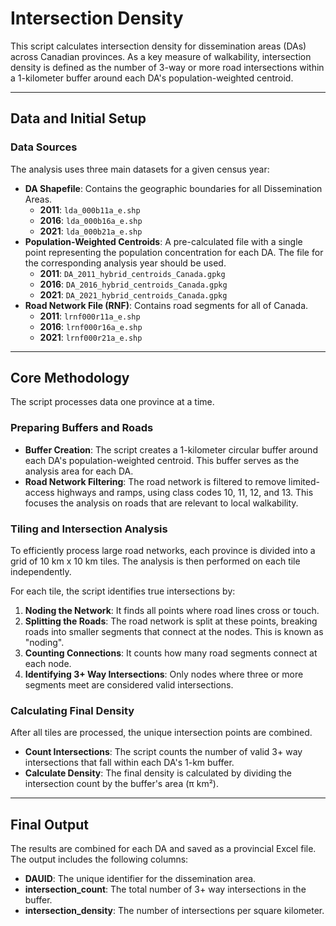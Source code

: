 # Intersection Density

This script calculates intersection density for dissemination areas (DAs) across Canadian provinces. As a key measure of walkability, intersection density is defined as the number of 3-way or more road intersections within a 1-kilometer buffer around each DA's population-weighted centroid.

---
## Data and Initial Setup

### Data Sources

The analysis uses three main datasets for a given census year:

* **DA Shapefile**: Contains the geographic boundaries for all Dissemination Areas.
    * **2011**: `lda_000b11a_e.shp`
    * **2016**: `lda_000b16a_e.shp`
    * **2021**: `lda_000b21a_e.shp`
* **Population-Weighted Centroids**: A pre-calculated file with a single point representing the population concentration for each DA. The file for the corresponding analysis year should be used.
    * **2011**: `DA_2011_hybrid_centroids_Canada.gpkg`
    * **2016**: `DA_2016_hybrid_centroids_Canada.gpkg`
    * **2021**: `DA_2021_hybrid_centroids_Canada.gpkg`
* **Road Network File (RNF)**: Contains road segments for all of Canada.
    * **2011**: `lrnf000r11a_e.shp`
    * **2016**: `lrnf000r16a_e.shp`
    * **2021**: `lrnf000r21a_e.shp`

---
## Core Methodology

The script processes data one province at a time.

### Preparing Buffers and Roads

* **Buffer Creation**: The script creates a 1-kilometer circular buffer around each DA's population-weighted centroid. This buffer serves as the analysis area for each DA.
* **Road Network Filtering**: The road network is filtered to remove limited-access highways and ramps, using class codes 10, 11, 12, and 13. This focuses the analysis on roads that are relevant to local walkability.

### Tiling and Intersection Analysis

To efficiently process large road networks, each province is divided into a grid of 10 km x 10 km tiles. The analysis is then performed on each tile independently.

For each tile, the script identifies true intersections by:
1.  **Noding the Network**: It finds all points where road lines cross or touch.
2.  **Splitting the Roads**: The road network is split at these points, breaking roads into smaller segments that connect at the nodes. This is known as "noding".
3.  **Counting Connections**: It counts how many road segments connect at each node.
4.  **Identifying 3+ Way Intersections**: Only nodes where three or more segments meet are considered valid intersections.

### Calculating Final Density

After all tiles are processed, the unique intersection points are combined.

* **Count Intersections**: The script counts the number of valid 3+ way intersections that fall within each DA's 1-km buffer.
* **Calculate Density**: The final density is calculated by dividing the intersection count by the buffer's area (π km²).

---
## Final Output

The results are combined for each DA and saved as a provincial Excel file. The output includes the following columns:

* **DAUID**: The unique identifier for the dissemination area.
* **intersection_count**: The total number of 3+ way intersections in the buffer.
* **intersection_density**: The number of intersections per square kilometer.
